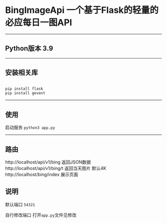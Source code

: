 # BingImageApi  一个基于Flask的轻量的必应每日一图API
---
## Python版本 3.9
---
## 安装相关库
```python 

pip install flask
pip install gevent

```
---
## 使用  

启动服务 ```python3 app.py```

---
## 路由

http://localhost/api/v1/bing 返回JSON数据  
http://localhost/api/v1/bing/t 返回当天图片 默认4K  
http://localhost/bing/index 展示页面  

## 说明

默认端口 `54321`

自行修改端口 打开`app.py`文件见修改
